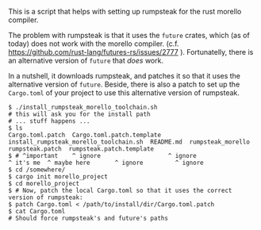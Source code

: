 This is a script that helps with setting up rumpsteak for the rust morello compiler.

The problem with rumpsteak is that it uses the `future` crates, which (as of today) does not work with the morello compiler. (c.f. https://github.com/rust-lang/futures-rs/issues/2777 ).
Fortunatelly, there is an alternative version of `future` that *does* work.

In a nutshell, it downloads rumpsteak, and patches it so that it uses the alternative version of `future`. Beside, there is also a patch to set up the `Cargo.toml` of your project to use this alternative version of rumpsteak.

```
$ ./install_rumpsteak_morello_toolchain.sh
# this will ask you for the install path
# ... stuff happens ...
$ ls
Cargo.toml.patch  Cargo.toml.patch.template  install_rumpsteak_morello_toolchain.sh  README.md	rumpsteak_morello  rumpsteak.patch  rumpsteak.patch.template
$ # ^important    ^ ignore                   ^ ignore                                ^ it's me  ^ maybe here       ^ ignore         ^ ignore
$ cd /somewhere/
$ cargo init morello_project
$ cd morello_project
$ # Now, patch the local Cargo.toml so that it uses the correct version of rumpsteak:
$ patch Cargo.toml < /path/to/install/dir/Cargo.toml.patch
$ cat Cargo.toml
# Should force rumpsteak's and future's paths
```
